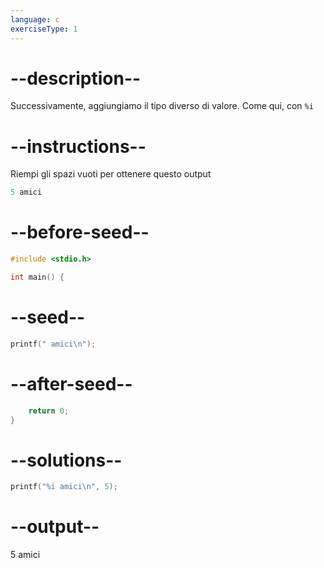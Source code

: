 ```yaml
---
language: c
exerciseType: 1
---
```


# --description--

Successivamente, aggiungiamo il tipo diverso di valore.
Come qui, con `%i`

# --instructions--

Riempi gli spazi vuoti per ottenere questo output
```c
5 amici
```

# --before-seed--

```c
#include <stdio.h>

int main() {
```

# --seed--

```c
printf(" amici\n");
```

# --after-seed--

```c
    return 0;
}
```

# --solutions--

```c
printf("%i amici\n", 5);
```

# --output--

5 amici
